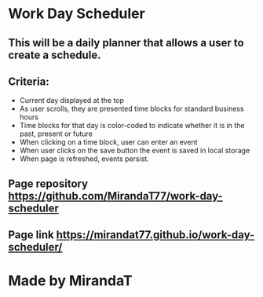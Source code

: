 # Work Day Scheduler 

## This will be a daily planner that allows a user to create a schedule.
## Criteria:
* Current day displayed at the top
* As user scrolls, they are presented time blocks for standard business hours
* Time blocks for that day is color-coded to indicate whether it is in the past, present or future
* When clicking on a time block, user can enter an event
* When user clicks on the save button the event is saved in local storage
* When page is refreshed, events persist.

## Page repository https://github.com/MirandaT77/work-day-scheduler

## Page link https://mirandat77.github.io/work-day-scheduler/
# Made by MirandaT
